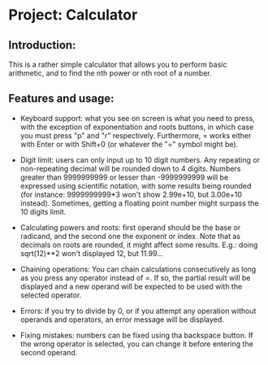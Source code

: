 # Project: Calculator

## Introduction:

This is a rather simple calculator that allows you to perform basic arithmetic, and to find the nth power or nth root of a number.

## Features and usage:

- Keyboard support: what you see on screen is what you need to press, with the exception of exponentiation and roots buttons, in which case you must press "p" and "r" respectively. Furthermore, = works either with Enter or with Shift+0 (or whatever the "=" symbol might be).

- Digit limit: users can only input up to 10 digit numbers. Any repeating or non-repeating decimal will be rounded down to 4 digits. Numbers greater than 9999999999 or lesser than -9999999999 will be expressed using scientific notation, with some results being rounded (for instance: 9999999999*3 won't show 2.99e+10, but 3.00e+10 instead). Sometimes, getting a floating point number might surpass the 10 digits limit.

- Calculating powers and roots: first operand should be the base or radicand, and the second one the exponent or index. Note that as decimals on roots are rounded, it might affect some results. E.g.: doing sqrt(12)**2 won't displayed 12, but 11.99...

- Chaining operations: You can chain calculations consecutively as long as you press any operator instead of =. If so, the partial result will be displayed and a new operand will be expected to be used with the selected operator.

- Errors: if you try to divide by 0, or if you attempt any operation without operands and operators, an error message will be displayed.

- Fixing mistakes: numbers can be fixed using tha backspace button. If the wrong operator is selected, you can change it before entering the second operand.




